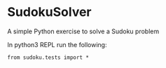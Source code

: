 # SudokuSolver
A simple Python exercise to solve a Sudoku problem

In python3 REPL run the following:
```
from sudoku.tests import *
```
 

